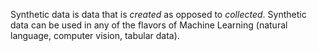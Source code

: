 Synthetic data is data that is *created* as opposed to *collected*. Synthetic data can be used in any of the flavors of Machine Learning (natural language, computer vision, tabular data).